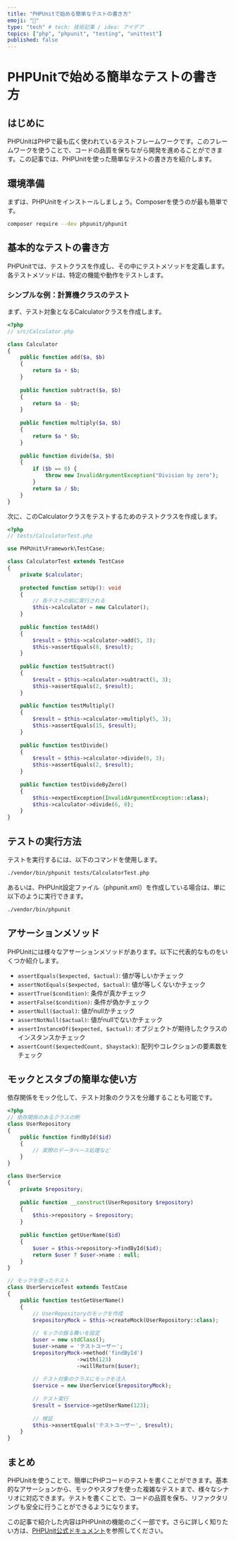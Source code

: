 ```yaml
---
title: "PHPUnitで始める簡単なテストの書き方"
emoji: "🧪"
type: "tech" # tech: 技術記事 / idea: アイデア
topics: ["php", "phpunit", "testing", "unittest"]
published: false
---
```


# PHPUnitで始める簡単なテストの書き方

## はじめに

PHPUnitはPHPで最も広く使われているテストフレームワークです。このフレームワークを使うことで、コードの品質を保ちながら開発を進めることができます。この記事では、PHPUnitを使った簡単なテストの書き方を紹介します。

## 環境準備

まずは、PHPUnitをインストールしましょう。Composerを使うのが最も簡単です。

```bash
composer require --dev phpunit/phpunit
```

## 基本的なテストの書き方

PHPUnitでは、テストクラスを作成し、その中にテストメソッドを定義します。各テストメソッドは、特定の機能や動作をテストします。

### シンプルな例：計算機クラスのテスト

まず、テスト対象となるCalculatorクラスを作成します。

```php
<?php
// src/Calculator.php

class Calculator
{
    public function add($a, $b)
    {
        return $a + $b;
    }
    
    public function subtract($a, $b)
    {
        return $a - $b;
    }
    
    public function multiply($a, $b)
    {
        return $a * $b;
    }
    
    public function divide($a, $b)
    {
        if ($b == 0) {
            throw new InvalidArgumentException("Division by zero");
        }
        return $a / $b;
    }
}
```

次に、このCalculatorクラスをテストするためのテストクラスを作成します。

```php
<?php
// tests/CalculatorTest.php

use PHPUnit\Framework\TestCase;

class CalculatorTest extends TestCase
{
    private $calculator;
    
    protected function setUp(): void
    {
        // 各テストの前に実行される
        $this->calculator = new Calculator();
    }
    
    public function testAdd()
    {
        $result = $this->calculator->add(5, 3);
        $this->assertEquals(8, $result);
    }
    
    public function testSubtract()
    {
        $result = $this->calculator->subtract(5, 3);
        $this->assertEquals(2, $result);
    }
    
    public function testMultiply()
    {
        $result = $this->calculator->multiply(5, 3);
        $this->assertEquals(15, $result);
    }
    
    public function testDivide()
    {
        $result = $this->calculator->divide(6, 3);
        $this->assertEquals(2, $result);
    }
    
    public function testDivideByZero()
    {
        $this->expectException(InvalidArgumentException::class);
        $this->calculator->divide(6, 0);
    }
}
```

## テストの実行方法

テストを実行するには、以下のコマンドを使用します。

```bash
./vendor/bin/phpunit tests/CalculatorTest.php
```

あるいは、PHPUnit設定ファイル（phpunit.xml）を作成している場合は、単に以下のように実行できます。

```bash
./vendor/bin/phpunit
```

## アサーションメソッド

PHPUnitには様々なアサーションメソッドがあります。以下に代表的なものをいくつか紹介します。

- `assertEquals($expected, $actual)`: 値が等しいかチェック
- `assertNotEquals($expected, $actual)`: 値が等しくないかチェック
- `assertTrue($condition)`: 条件が真かチェック
- `assertFalse($condition)`: 条件が偽かチェック
- `assertNull($actual)`: 値がnullかチェック
- `assertNotNull($actual)`: 値がnullでないかチェック
- `assertInstanceOf($expected, $actual)`: オブジェクトが期待したクラスのインスタンスかチェック
- `assertCount($expectedCount, $haystack)`: 配列やコレクションの要素数をチェック

## モックとスタブの簡単な使い方

依存関係をモック化して、テスト対象のクラスを分離することも可能です。

```php
<?php
// 依存関係のあるクラスの例
class UserRepository
{
    public function findById($id)
    {
        // 実際のデータベース処理など
    }
}

class UserService
{
    private $repository;
    
    public function __construct(UserRepository $repository)
    {
        $this->repository = $repository;
    }
    
    public function getUserName($id)
    {
        $user = $this->repository->findById($id);
        return $user ? $user->name : null;
    }
}

// モックを使ったテスト
class UserServiceTest extends TestCase
{
    public function testGetUserName()
    {
        // UserRepositoryのモックを作成
        $repositoryMock = $this->createMock(UserRepository::class);
        
        // モックの振る舞いを設定
        $user = new stdClass();
        $user->name = 'テストユーザー';
        $repositoryMock->method('findById')
                      ->with(123)
                      ->willReturn($user);
        
        // テスト対象のクラスにモックを注入
        $service = new UserService($repositoryMock);
        
        // テスト実行
        $result = $service->getUserName(123);
        
        // 検証
        $this->assertEquals('テストユーザー', $result);
    }
}
```

## まとめ

PHPUnitを使うことで、簡単にPHPコードのテストを書くことができます。基本的なアサーションから、モックやスタブを使った複雑なテストまで、様々なシナリオに対応できます。テストを書くことで、コードの品質を保ち、リファクタリングも安全に行うことができるようになります。

この記事で紹介した内容はPHPUnitの機能のごく一部です。さらに詳しく知りたい方は、[PHPUnit公式ドキュメント](https://phpunit.de/documentation.html)を参照してください。
